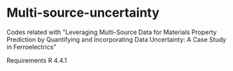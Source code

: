 # Multi-source-uncertainty

Codes related with "Leveraging Multi-Source Data for Materials Property Prediction by Quantifying and Incorporating Data Uncertainty: A Case Study in Ferroelectrics"

Requirements
R 4.4.1
